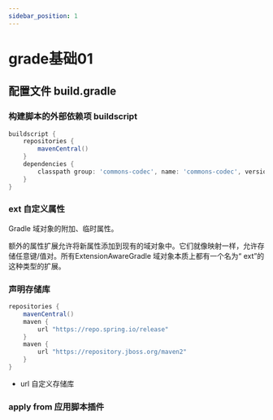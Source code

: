 ```yaml
---
sidebar_position: 1
---
```


# grade基础01

## 配置文件 build.gradle

### 构建脚本的外部依赖项 buildscript

```GROOVY
buildscript {
    repositories {
        mavenCentral()
    }
    dependencies {
        classpath group: 'commons-codec', name: 'commons-codec', version: '1.2'
    }
}
```

### ext 自定义属性

Gradle 域对象的附加、临时属性。

额外的属性扩展允许将新属性添加到现有的域对象中。它们就像映射一样，允许存储任意键/值对。所有ExtensionAwareGradle 域对象本质上都有一个名为“ ext”的这种类型的扩展。

### 声明存储库

```GROOVY
repositories {
    mavenCentral()
    maven {
        url "https://repo.spring.io/release"
    }
    maven {
        url "https://repository.jboss.org/maven2"
    }
}
```

- url 自定义存储库

### apply from 应用脚本插件
